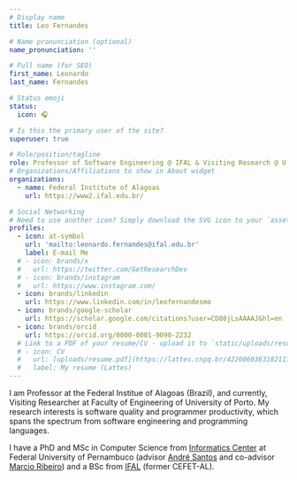 ```yaml
---
# Display name
title: Leo Fernandes

# Name pronunciation (optional)
name_pronunciation: ''

# Full name (for SEO)
first_name: Leonardo
last_name: Fernandes

# Status emoji
status:
  icon: 🎧

# Is this the primary user of the site?
superuser: true

# Role/position/tagline
role: Professor of Software Engineering @ IFAL & Visiting Research @ U.Porto
# Organizations/Affiliations to show in About widget
organizations:
  - name: Federal Institute of Alagoas
    url: https://www2.ifal.edu.br/

# Social Networking
# Need to use another icon? Simply download the SVG icon to your `assets/media/icons/` folder.
profiles:
  - icon: at-symbol
    url: 'mailto:leonardo.fernandes@ifal.edu.br'
    label: E-mail Me
  # - icon: brands/x
  #   url: https://twitter.com/GetResearchDev
  # - icon: brands/instagram
  #   url: https://www.instagram.com/
  - icon: brands/linkedin
    url: https://www.linkedin.com/in/leofernandesmo
  - icon: brands/google-scholar
    url: https://scholar.google.com/citations?user=CD08jLsAAAAJ&hl=en
  - icon: brands/orcid
    url: https://orcid.org/0000-0001-9090-2232
  # Link to a PDF of your resume/CV - upload it to `static/uploads/resume.pdf`
  # - icon: CV
  #   url: [uploads/resume.pdf](https://lattes.cnpq.br/4226060363182113)
  #   label: My resume (Lattes)
---
```


I am Professor at the Federal Institue of Alagoas (Brazil), and currently, Visiting Researcher at Faculty of Engineering of University of Porto.
My research interests is software quality and programmer productivity, which spans the spectrum from software engineering and programming languages. 

I have a PhD and MSc in Computer Science from  [Informatics Center](http://www.cin.ufpe.br/) at Federal University of Pernambuco (advisor [André Santos](https://www.cin.ufpe.br/~alms/) and co-advisor [Marcio Ribeiro](www.ic.ufal.br/professor/marcio)) and a BSc from [IFAL](https://www2.ifal.edu.br/) (former CEFET-AL).
<!-- He leads the CPSoftware group, which develops ...   -->

